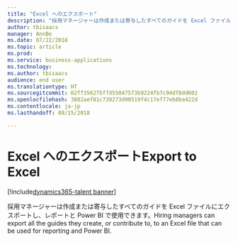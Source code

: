 ```yaml
---
title: "Excel へのエクスポート"
description: "採用マネージャーは作成または寄与したすべてのガイドを Excel ファイルにエクスポートし、レポートと Power BI で使用できます。"
author: tbisaacs
manager: AnnBe
ms.date: 07/22/2018
ms.topic: article
ms.prod: 
ms.service: business-applications
ms.technology: 
ms.author: tbisaacs
audience: end user
ms.translationtype: HT
ms.sourcegitcommit: 62ff356275ffd55047573b9224fb7c94df8dd602
ms.openlocfilehash: 3882aef81c739273d90519f4c17ef77eb8ba422d
ms.contentlocale: ja-jp
ms.lasthandoff: 08/15/2018

---
```

#  <a name="export-to-excel"></a><span data-ttu-id="a025f-103">Excel へのエクスポート</span><span class="sxs-lookup"><span data-stu-id="a025f-103">Export to Excel</span></span>

[!include[dynamics365-talent banner](../../includes/dynamics365-talent.md)]



<span data-ttu-id="a025f-104">採用マネージャーは作成または寄与したすべてのガイドを Excel ファイルにエクスポートし、レポートと Power BI で使用できます。</span><span class="sxs-lookup"><span data-stu-id="a025f-104">Hiring managers can export all the guides they create, or contribute to, to an Excel file that can be used for reporting and Power BI.</span></span>

